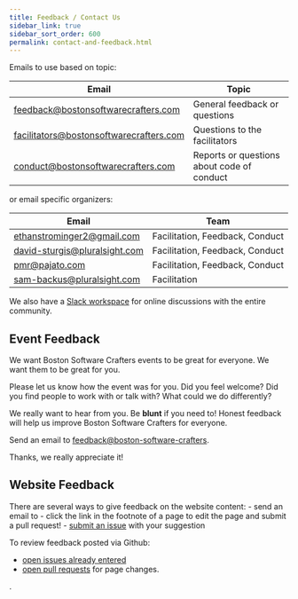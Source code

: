 ```yaml
---
title: Feedback / Contact Us
sidebar_link: true
sidebar_sort_order: 600
permalink: contact-and-feedback.html
---
```

Emails to use based on topic:

| Email | Topic |
|-------|-------|
|<feedback@bostonsoftwarecrafters.com>|General feedback or questions|
|<facilitators@bostonsoftwarecrafters.com>|Questions to the facilitators|
|<conduct@bostonsoftwarecrafters.com>|Reports or questions about code of conduct|

or email specific organizers:

| Email | Team |
|-------|-------|
|<ethanstrominger2@gmail.com>|Facilitation, Feedback, Conduct|
|<david-sturgis@pluralsight.com>|Facilitation, Feedback, Conduct |
|<pmr@pajato.com>|Facilitation, Feedback, Conduct|
|<sam-backus@pluralsight.com>|Facilitation|


We also have a [Slack workspace](slack.md) for online discussions with the entire community.

<h2>Event Feedback</h2>

We want Boston Software Crafters events to be great for everyone.  We want them to be great for you.

Please let us know how the event was for you. Did you feel welcome? Did you find people to work with or talk with?  What could we do differently?

We really want to hear from you. Be **blunt** if you need to! Honest feedback will help us improve Boston Software Crafters for everyone.

Send an email to <feedback@boston-software-crafters>.

Thanks, we really appreciate it!

<a name="website"></a>
<h2>Website Feedback</h2>
There are several ways to give feedback on the website content:
- send an email to <feedback@bostonsoftwarecrafters.com>
- click the link in the footnote of a page to edit the page and submit a pull request!
- <a href="https://github.com/Boston-Software-Crafters/website/issues/new">submit an issue</a> with your suggestion

To review feedback posted via Github:
- <a href="https://github.com/Boston-Software-Crafters/website/issues/">open issues already entered</a>
- <a href="https://github.com/Boston-Software-Crafters/website/pulls">open pull requests</a> for page changes.




















.
